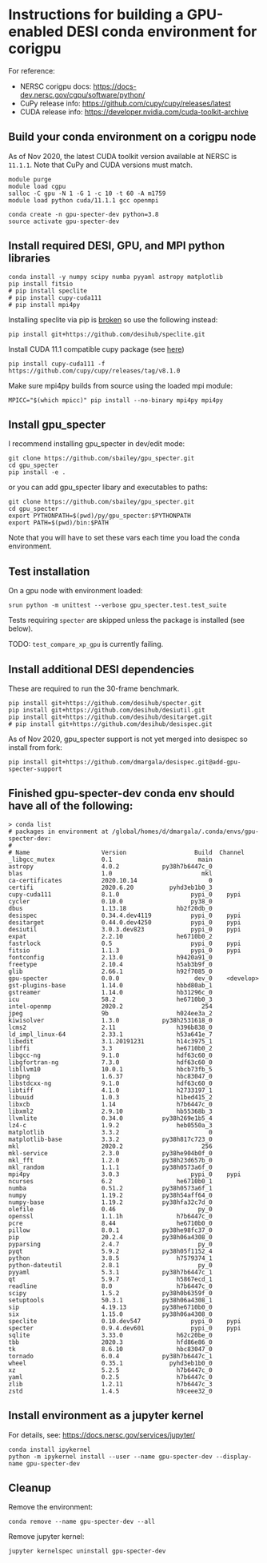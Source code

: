 # Instructions for building a GPU-enabled DESI conda environment for corigpu

For reference:
 * NERSC corigpu docs: https://docs-dev.nersc.gov/cgpu/software/python/
 * CuPy release info: https://github.com/cupy/cupy/releases/latest
 * CUDA release info: https://developer.nvidia.com/cuda-toolkit-archive

## Build your conda environment on a corigpu node

As of Nov 2020, the latest CUDA toolkit version available at NERSC is `11.1.1`. Note that CuPy and CUDA versions must match.

```
module purge
module load cgpu
salloc -C gpu -N 1 -G 1 -c 10 -t 60 -A m1759
module load python cuda/11.1.1 gcc openmpi

conda create -n gpu-specter-dev python=3.8
source activate gpu-specter-dev
```

## Install required DESI, GPU, and MPI python libraries

```
conda install -y numpy scipy numba pyyaml astropy matplotlib
pip install fitsio
# pip install speclite
# pip install cupy-cuda111
# pip install mpi4py
```

Installing speclite via pip is [broken](https://github.com/desihub/speclite/issues/60) so use the following instead:

```
pip install git+https://github.com/desihub/speclite.git
```

Install CUDA 11.1 compatible cupy package (see [here](https://github.com/cupy/cupy/issues/4209))

```
pip install cupy-cuda111 -f https://github.com/cupy/cupy/releases/tag/v8.1.0
```

Make sure mpi4py builds from source using the loaded mpi module:

```
MPICC="$(which mpicc)" pip install --no-binary mpi4py mpi4py
```

## Install gpu_specter

I recommend installing gpu_specter in dev/edit mode:

```
git clone https://github.com/sbailey/gpu_specter.git
cd gpu_specter
pip install -e .
```

or you can add gpu_specter libary and executables to paths:

```
git clone https://github.com/sbailey/gpu_specter.git
cd gpu_specter
export PYTHONPATH=$(pwd)/py/gpu_specter:$PYTHONPATH
export PATH=$(pwd)/bin:$PATH
```

Note that you will have to set these vars each time you load the conda environment.

## Test installation

On a gpu node with environment loaded:

```
srun python -m unittest --verbose gpu_specter.test.test_suite
```

Tests requiring `specter` are skipped unless the package is installed (see below).

TODO: `test_compare_xp_gpu` is currently failing.

## Install additional DESI dependencies

These are required to run the 30-frame benchmark.

```
pip install git+https://github.com/desihub/specter.git
pip install git+https://github.com/desihub/desiutil.git
pip install git+https://github.com/desihub/desitarget.git
# pip install git+https://github.com/desihub/desispec.git
```

As of Nov 2020, gpu_specter support is not yet merged into desispec so install from fork:

```
pip install git+https://github.com/dmargala/desispec.git@add-gpu-specter-support
```

## Finished gpu-specter-dev conda env should have all of the following:

```
> conda list
# packages in environment at /global/homes/d/dmargala/.conda/envs/gpu-specter-dev:
#
# Name                    Version                   Build  Channel
_libgcc_mutex             0.1                        main  
astropy                   4.0.2            py38h7b6447c_0  
blas                      1.0                         mkl  
ca-certificates           2020.10.14                    0  
certifi                   2020.6.20          pyhd3eb1b0_3  
cupy-cuda111              8.1.0                    pypi_0    pypi
cycler                    0.10.0                   py38_0  
dbus                      1.13.18              hb2f20db_0  
desispec                  0.34.4.dev4119           pypi_0    pypi
desitarget                0.44.0.dev4250           pypi_0    pypi
desiutil                  3.0.3.dev823             pypi_0    pypi
expat                     2.2.10               he6710b0_2  
fastrlock                 0.5                      pypi_0    pypi
fitsio                    1.1.3                    pypi_0    pypi
fontconfig                2.13.0               h9420a91_0  
freetype                  2.10.4               h5ab3b9f_0  
glib                      2.66.1               h92f7085_0  
gpu-specter               0.0.0                     dev_0    <develop>
gst-plugins-base          1.14.0               hbbd80ab_1  
gstreamer                 1.14.0               hb31296c_0  
icu                       58.2                 he6710b0_3  
intel-openmp              2020.2                      254  
jpeg                      9b                   h024ee3a_2  
kiwisolver                1.3.0            py38h2531618_0  
lcms2                     2.11                 h396b838_0  
ld_impl_linux-64          2.33.1               h53a641e_7  
libedit                   3.1.20191231         h14c3975_1  
libffi                    3.3                  he6710b0_2  
libgcc-ng                 9.1.0                hdf63c60_0  
libgfortran-ng            7.3.0                hdf63c60_0  
libllvm10                 10.0.1               hbcb73fb_5  
libpng                    1.6.37               hbc83047_0  
libstdcxx-ng              9.1.0                hdf63c60_0  
libtiff                   4.1.0                h2733197_1  
libuuid                   1.0.3                h1bed415_2  
libxcb                    1.14                 h7b6447c_0  
libxml2                   2.9.10               hb55368b_3  
llvmlite                  0.34.0           py38h269e1b5_4  
lz4-c                     1.9.2                heb0550a_3  
matplotlib                3.3.2                         0  
matplotlib-base           3.3.2            py38h817c723_0  
mkl                       2020.2                      256  
mkl-service               2.3.0            py38he904b0f_0  
mkl_fft                   1.2.0            py38h23d657b_0  
mkl_random                1.1.1            py38h0573a6f_0  
mpi4py                    3.0.3                    pypi_0    pypi
ncurses                   6.2                  he6710b0_1  
numba                     0.51.2           py38h0573a6f_1  
numpy                     1.19.2           py38h54aff64_0  
numpy-base                1.19.2           py38hfa32c7d_0  
olefile                   0.46                       py_0  
openssl                   1.1.1h               h7b6447c_0  
pcre                      8.44                 he6710b0_0  
pillow                    8.0.1            py38he98fc37_0  
pip                       20.2.4           py38h06a4308_0  
pyparsing                 2.4.7                      py_0  
pyqt                      5.9.2            py38h05f1152_4  
python                    3.8.5                h7579374_1  
python-dateutil           2.8.1                      py_0  
pyyaml                    5.3.1            py38h7b6447c_1  
qt                        5.9.7                h5867ecd_1  
readline                  8.0                  h7b6447c_0  
scipy                     1.5.2            py38h0b6359f_0  
setuptools                50.3.1           py38h06a4308_1  
sip                       4.19.13          py38he6710b0_0  
six                       1.15.0           py38h06a4308_0  
speclite                  0.10.dev547              pypi_0    pypi
specter                   0.9.4.dev601             pypi_0    pypi
sqlite                    3.33.0               h62c20be_0  
tbb                       2020.3               hfd86e86_0  
tk                        8.6.10               hbc83047_0  
tornado                   6.0.4            py38h7b6447c_1  
wheel                     0.35.1             pyhd3eb1b0_0  
xz                        5.2.5                h7b6447c_0  
yaml                      0.2.5                h7b6447c_0  
zlib                      1.2.11               h7b6447c_3  
zstd                      1.4.5                h9ceee32_0  
```

## Install environment as a jupyter kernel

For details, see: https://docs.nersc.gov/services/jupyter/

```
conda install ipykernel
python -m ipykernel install --user --name gpu-specter-dev --display-name gpu-specter-dev
```

## Cleanup

Remove the environment:

```
conda remove --name gpu-specter-dev --all
```

Remove jupyter kernel:

```
jupyter kernelspec uninstall gpu-specter-dev
```


